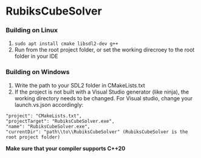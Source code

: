 # RubiksCubeSolver

### Building on Linux
1. `sudo apt install cmake libsdl2-dev g++`
2. Run from the root project folder, or set the working direcroey to the root folder in your IDE

### Building on Windows
1. Write the path to your SDL2 folder in CMakeLists.txt
2. If the project is not built with a Visual Studio generator (like ninja), the working directory needs to be changed. 
   For Visual studio, change your launch.vs.json accordingly:
```
"project": "CMakeLists.txt",
"projectTarget": "RubiksCubeSolver.exe",
"name": "RubiksCubeSolver.exe",
"currentDir": "path\\to\\RubiksCubeSolver" (RubiksCubeSolver is the root project folder)
```
   

**Make sure that your compiler supports C++20**
